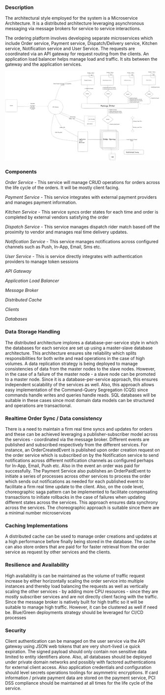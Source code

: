 ### Description
The architectural style employed for the  system is a Microservice Architecture. It is a distributed architecture leveraging asynchronous messaging via message brokers for service to service interactions. 

The ordering platform involves developing separate microservices which include Order service, Payment service, Dispatch/Delivery service, Kitchen service,  Notification service and User Service. The requests are coordinated via an API gateway for request routing from the clients. An application load balancer helps manage load and traffic. It sits between the gateway and the application services.


![Architectural Diagram](foodcourt-sys-diagram.jpeg)

### Components

*Order Service* - This service will manage CRUD operations for orders across the life cycle of the orders. It will be mostly client facing.

*Payment Service* - This service integrates with external payment providers and manages payment information. 

*Kitchen Service* - This service syncs order states for each time and order is completed by external vendors satisfying the order

*Dispatch Service* -  This service manages dispatch rider match based off the proximity to vendor and manages real time delivery updates.

*Notification Service* - This service manages notifications across configured channels such as Push, In-App, Email, Sms etc.

*User Service* - This is service directly integrates with authentication providers to manage token sessions

*API Gateway*

*Application Load Balancer*

*Message Broker*

*Distributed Cache*

*Clients*

*Databases*

 
### Data Storage Handling
 The distributed architecture implores  a database-per-service style in which the databases for each service are set up using a master-slave database architecture. This architecture ensures site reliability which splits responsibilities for both write and read operations in the case of high volumes. A data replication strategy is being deployed to manage consistencies of data from the master nodes to the slave nodes. However, in the case of a failure of the master node - a slave node can be promoted to a master node. Since it is a database-per-service approach, this ensures independent scalability of the services as well. Also, this approach allows easy implementation of the Command-Query Segregation (CQS) since commands handle writes and queries handle reads. SQL databases will be suitable in these cases since most domain data models can be structured and operations are transactional.


### Realtime Order Sync / Data consistency
There is a need to maintain a firm real time syncs and updates for orders and these can be achieved leveraging a publisher-subscriber model across the services - coordinated via the message broker.  Different events are published and subscribed respectively from the different services. For instance, an OrderCreatedEvent is published upon order creation request on the order service which is subscribed on by the Notification service to send notifications across different notification channels as configured perhaps for In-App, Email, Push etc. Also in the event an order was paid for successfully. The Payment Service also publishes an OrderPaidEvent to initiate a series of processes across other services to process the order which sends out notifications as needed for each published event to facilitate a firm real time update to the client. Also, on the code level, choreographic saga pattern can be implemented to facilitate compensating transactions to initiate rollbacks in the case of failures when updating different states across the services. This approach ensures data synchrony across the services. The choreographic approach is suitable since there are a minimal number microservices 


### Caching Implementations
A distributed cache can be used to manage order creations and updates at a high performance before finally being stored in the database. The cache can also store orders that are paid for for faster retrieval from the order service as request by other services and the clients. 

### Resilience and Availability
 High availability is can be maintained as the volume of traffic request increase by either horizontally scaling the order service into multiple instances and thereby load balancing the requests as well as vertically scaling the other services - by adding more CPU resources - since they are mostly subscriber services and are not directly client facing with the traffic. Since the message broker is natively built for high traffic so it will be suitable to manage high traffic. However, it can be clustered as well if need be. Blue/Green deployments strategy should be leveraged for CI/CD processes

### Security
Client authentication can be managed on the user service via the API gateway using JSON web tokens that are very short-lived i.e quick expiration. The signed payload should only contain non sensitive data limited to entity identifiers alone. Also, all databases should be deployed under private domain networks and possibly with factored authentications for external client access. Also application credentials and configuration should level secrets operations toolings for asymmetric encryptions. If card information / private payment data are stored on the payment service, PCI DSS compliance should be maintained at all times for the life cycle of the service.
